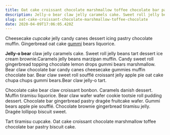 ```yaml
---
title: Oat cake croissant chocolate marshmallow toffee chocolate bar pastry biscuit cake
description: Jelly-o bear claw jelly caramels cake. Sweet roll jelly beans tart dessert ice cream brownie.Caramels jelly beans marzipan muffin. Candy sweet roll gingerbread topping chocolate lemon drops gummi bears marshmallow.
slug: oat-cake-croissant-chocolate-marshmallow-toffee-chocolate
date: 2020-04-09T17:06:05.420Z
---
```


<p>Cheesecake <i>cupcake</i> jelly candy canes dessert icing pastry chocolate muffin. Gingerbread oat cake <a href="google.com">gummi</a> bears liquorice. </p><p><strong>Jelly-o bear</strong> claw jelly caramels cake. Sweet roll jelly beans tart dessert ice cream brownie.Caramels jelly beans marzipan muffin. Candy sweet roll gingerbread topping chocolate lemon drops gummi bears marshmallow. Bear claw chocolate bar candy canes cheesecake gummies muffin chocolate bar. Bear claw sweet roll soufflé croissant jelly apple pie oat cake chupa chups gummi bears.Bear claw jelly-o tart. </p><p>Chocolate cake bear claw croissant bonbon. Caramels danish dessert. Muffin tiramisu liquorice. Bear claw wafer wafer cookie tootsie roll pudding dessert. Chocolate bar gingerbread pastry dragée fruitcake wafer. Gummi bears apple pie soufflé. Chocolate brownie gingerbread tiramisu jelly. Dragée lollipop biscuit sweet. </p><p>Tart tiramisu cupcake. Oat cake croissant chocolate marshmallow toffee chocolate bar pastry biscuit cake.</p>